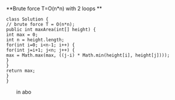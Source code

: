 **Brute force T=O(n*n) with 2 loops **
```
class Solution {
// brute force T = O(n*n);
public int maxArea(int[] height) {
int max = 0;
int n = height.length;
for(int i=0; i<n-1; i++) {
for(int j=i+1; j<n; j++) {
max = Math.max(max, ((j-i) * Math.min(height[i], height[j])));
}
}
return max;
}
}
```
​
​
​
​
​
​
​
in abo